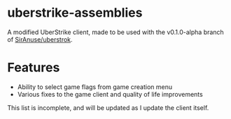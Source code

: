 # uberstrike-assemblies
A modified UberStrike client, made to be used with the v0.1.0-alpha branch of [SirAnuse/uberstrok](https://github.com/SirAnuse/uberstrok/tree/v0.1.0-alpha).

# Features
- Ability to select game flags from game creation menu
- Various fixes to the game client and quality of life improvements

This list is incomplete, and will be updated as I update the client itself.
